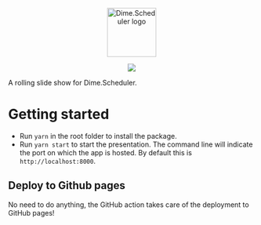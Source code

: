 <p align="center">
<img src="https://cdn.dimescheduler.com/dime-scheduler/v2/logo.svg" alt="Dime.Scheduler logo" height="100">
</p>

<div align="center">
<img src="https://img.shields.io/badge/License-MIT-green.svg" />
</div>

A rolling slide show for Dime.Scheduler.

# Getting started

- Run `yarn` in the root folder to install the package.
- Run `yarn start` to start the presentation. The command line will indicate the port on which the app is hosted. By default this is `http://localhost:8000`.

## Deploy to Github pages

No need to do anything, the GitHub action takes care of the deployment to GitHub pages!